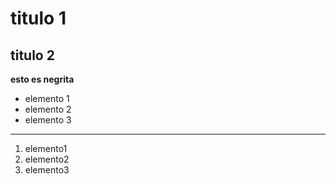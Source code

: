 # titulo 1
## titulo 2

**esto es negrita**

* elemento 1
* elemento 2
* elemento 3

---
1. elemento1
2. elemento2
3. elemento3
